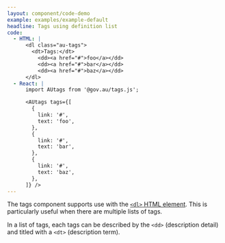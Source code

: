 ```yaml
---
layout: component/code-demo
example: examples/example-default
headline: Tags using definition list
code:
  - HTML: |
      <dl class="au-tags">
        <dt>Tags:</dt>
          <dd><a href="#">foo</a></dd>
          <dd><a href="#">bar</a></dd>
          <dd><a href="#">baz</a></dd>
      </dl>
  - React: |
      import AUtags from '@gov.au/tags.js';

      <AUtags tags={[
        {
          link: '#',
          text: 'foo',
        },
        {
          link: '#',
          text: 'bar',
        },
        {
          link: '#',
          text: 'baz',
        },
      ]} />
---
```



The tags component supports use with the [`<dl>` HTML element]( https://developer.mozilla.org/en-US/docs/Web/HTML/Element/dl). This is particularly useful when there are multiple lists of tags.

In a list of tags, each tags can be described by the `<dd>` (description detail) and titled with a `<dt>` (description term).
